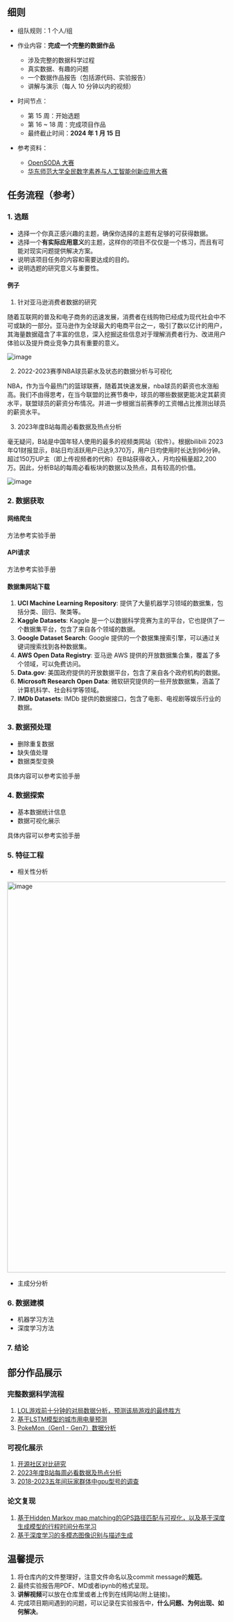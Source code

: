 ## 细则
- 组队规则：1 个人/组

- 作业内容：**完成一个完整的数据作品**

   - 涉及完整的数据科学过程
   - 真实数据、有趣的问题
   - 一个数据作品报告（包括源代码、实验报告）
   - 讲解与演示（每人 10 分钟以内的视频）

- 时间节点：
   - 第 15 周：开始选题
   - 第 16 ~ 18 周：完成项目作品
   - 最终截止时间：**2024 年 1 月 15 日**

- 参考资料：
   - [OpenSODA 大赛](https://github.com/ECNU/OpenSODA)
   - [华东师范大学全民数字素养与人工智能创新应用大赛](https://dl4all.ecnu.edu.cn/6e/ee/c41924a552686/page.htm)

## 任务流程（参考）

### 1. 选题

- 选择一个你真正感兴趣的主题，确保你选择的主题有足够的可获得数据。
- 选择一个**有实际应用意义**的主题，这样你的项目不仅仅是一个练习，而且有可能对现实问题提供解决方案。
- 说明该项目任务的内容和需要达成的目的。
- 说明选题的研究意义与重要性。

#### 例子

1. 针对亚马逊消费者数据的研究

随着互联网的普及和电子商务的迅速发展，消费者在线购物已经成为现代社会中不可或缺的一部分。亚马逊作为全球最大的电商平台之一，吸引了数以亿计的用户，其海量数据蕴含了丰富的信息，深入挖掘这些信息对于理解消费者行为、改进用户体验以及提升商业竞争力具有重要的意义。

![image](https://github.com/X-lab2017/dase-2023-autumn/assets/50283262/478c26db-2ae2-4735-a824-3bf8d57fd964)

2.  2022-2023赛季NBA球员薪水及状态的数据分析与可视化

NBA，作为当今最热门的篮球联赛，随着其快速发展，nba球员的薪资也水涨船高。我们不由得思考，在当今联盟的比赛节奏中，球员的哪些数据更能决定其薪资水平，联盟球员的薪资分布情况。并进一步根据当前赛季的工资帽占比推测出球员的薪资水平。

3. 2023年度B站每周必看数据及热点分析

毫无疑问，B站是中国年轻人使用的最多的视频类网站（软件）。根据bilibili 2023年Q1财报显示，B站日均活跃用户已达9,370万，用户日均使用时长达到96分钟。超过150万UP主（即上传视频者的代称）在B站获得收入，月均投稿量超2,200万。因此，分析B站的每周必看板块的数据以及热点，具有较高的价值。

![image](https://github.com/X-lab2017/dase-2023-autumn/assets/50283262/94a04250-015f-4c83-b3c0-5d88e11c148f)

### 2. 数据获取

#### 网络爬虫

方法参考实验手册

#### API请求

方法参考实验手册

#### 数据集网站下载

1. **UCI Machine Learning Repository**: 提供了大量机器学习领域的数据集，包括分类、回归、聚类等。
2. **Kaggle Datasets**: Kaggle 是一个以数据科学竞赛为主的平台，它也提供了一个数据集平台，包含了来自各个领域的数据。
3. **Google Dataset Search**: Google 提供的一个数据集搜索引擎，可以通过关键词搜索找到各种数据集。
4. **AWS Open Data Registry**: 亚马逊 AWS 提供的开放数据集合集，覆盖了多个领域，可以免费访问。
5. **Data.gov**: 美国政府提供的开放数据平台，包含了来自各个政府机构的数据。
6. **Microsoft Research Open Data**: 微软研究提供的一些开放数据集，涵盖了计算机科学、社会科学等领域。
7. **IMDb Datasets**: IMDb 提供的数据接口，包含了电影、电视剧等娱乐行业的数据。

### 3. 数据预处理

- 删除重复数据
- 缺失值处理
- 数据类型变换

具体内容可以参考实验手册

### 4. 数据探索

- 基本数据统计信息
- 数据可视化展示

具体内容可以参考实验手册

### 5. 特征工程

- 相关性分析

<img width="900" alt="image" src="https://github.com/X-lab2017/dase-2023-autumn/assets/50283262/dcc57013-125c-4dc2-b12b-09b605b999e6">

- 主成分分析

### 6. 数据建模

- 机器学习方法
- 深度学习方法

### 7. 结论

##  部分作品展示

### 完整数据科学流程

1. [LOL游戏前十分钟的对局数据分析，预测该局游戏的最终胜方](https://github.com/Bret-t/ds-2023/blob/main/final_assignment/%E5%A4%A7%E4%BD%9C%E4%B8%9A%E8%AE%B2%E8%A7%A3.md)
2. [基于LSTM模型的城市用电量预测](https://github.com/ERQIs/data_science_homework/tree/master/final_project)
3. [PokeMon（Gen1 - Gen7）数据分析](https://github.com/DarkWesley/DataScience_Homework/tree/master/FinalProject)
   
### 可视化展示

1. [开源社区对比研究](https://github.com/X-lab2017/open-digger/blob/master/cooperations/paddle_hackathon_3rd/89_%E6%BA%90%E5%85%89%E9%97%AA%E7%83%81.ipynb)
2. [2023年度B站每周必看数据及热点分析](https://github.com/limbo-t/Assignments_for_DS2023/tree/main/final)
3. [2018-2023五年间玩家群体中gpu型号的调查](https://github.com/Gav1n-is-here/ds-2023-autumn/tree/main/PyCode/ds2023-week09)

### 论文复现

1. [基于Hidden Markov map matching的GPS路径匹配与可视化，以及基于深度生成模型的行程时间分布学习](https://github.com/ArcueidType/DataScience/tree/main/DeepGTT)
2. [基于深度学习的多模态图像识别与描述生成](https://github.com/immorrrtal/DataScience2023/tree/master/L09)

## 温馨提示

1. 将仓库内的文件整理好，注意文件命名以及commit message的**规范**。
2. 最终实验报告用PDF、MD或者ipynb的格式呈现。
3. **讲解视频**可以放在仓库里或者上传到在线网站(附上链接)。
4. 完成项目期间遇到的问题，可以记录在实验报告中，**什么问题、为何出现、如何解决**。
